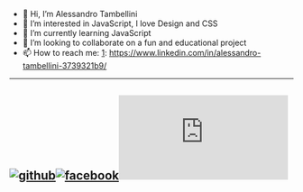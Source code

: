 - 👋 Hi, I’m Alessandro Tambellini
- 👀 I’m interested in JavaScript, I love Design and CSS
- 🌱 I’m currently learning JavaScript
- 💞️ I’m looking to collaborate on a fun and educational project
- 📫 How to reach me: 
[1]: https://www.linkedin.com/in/alessandro-tambellini-3739321b9/

---
[![github](https://cloud.githubusercontent.com/assets/17016297/18839843/0e06a67a-83d2-11e6-993a-b35a182500e0.png)][1][![facebook](https://cloud.githubusercontent.com/assets/17016297/18839836/0a06deb4-83d2-11e6-8078-1d0974af0f63.png)][2][![linkedin.pdf](https://github.com/AlessandroTambellini/AlessandroTambellini/files/7729124/linkedin.pdf)][3]
---
[1]: http://www.github.com/your_contact_info
[2]: https://www.linkedin.com/in/your_contact_info
[3]: https://www.facebook.com/your_contact_info

<!---
AlessandroTambellini/AlessandroTambellini is a ✨ special ✨ repository because its `README.md` (this file) appears on your GitHub profile.
You can click the Preview link to take a look at your changes.
--->
